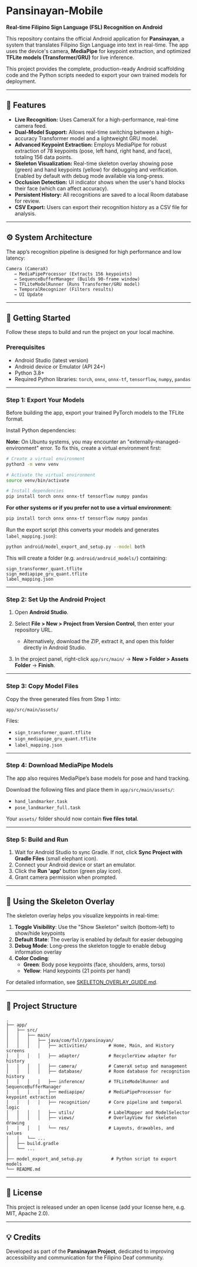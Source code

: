 # Pansinayan-Mobile

**Real-time Filipino Sign Language (FSL) Recognition on Android**

This repository contains the official Android application for **Pansinayan**, a system that translates Filipino Sign Language into text in real-time.
The app uses the device's camera, **MediaPipe** for keypoint extraction, and optimized **TFLite models (Transformer/GRU)** for live inference.

This project provides the complete, production-ready Android scaffolding code and the Python scripts needed to export your own trained models for deployment.

---

## 🚀 Features

- **Live Recognition:** Uses CameraX for a high-performance, real-time camera feed.
- **Dual-Model Support:** Allows real-time switching between a high-accuracy Transformer model and a lightweight GRU model.
- **Advanced Keypoint Extraction:** Employs MediaPipe for robust extraction of 78 keypoints (pose, left hand, right hand, and face), totaling 156 data points.
- **Skeleton Visualization:** Real-time skeleton overlay showing pose (green) and hand keypoints (yellow) for debugging and verification. Enabled by default with debug mode available via long-press.
- **Occlusion Detection:** UI indicator shows when the user's hand blocks their face (which can affect accuracy).
- **Persistent History:** All recognitions are saved to a local Room database for review.
- **CSV Export:** Users can export their recognition history as a CSV file for analysis.

---

## ⚙️ System Architecture

The app’s recognition pipeline is designed for high performance and low latency:

```
Camera (CameraX)
   → MediaPipeProcessor (Extracts 156 keypoints)
   → SequenceBufferManager (Builds 90-frame window)
   → TFLiteModelRunner (Runs Transformer/GRU model)
   → TemporalRecognizer (Filters results)
   → UI Update
```

---

## 🧩 Getting Started

Follow these steps to build and run the project on your local machine.

### Prerequisites

- Android Studio (latest version)
- Android device or Emulator (API 24+)
- Python 3.8+
- Required Python libraries: `torch`, `onnx`, `onnx-tf`, `tensorflow`, `numpy`, `pandas`

---

### Step 1: Export Your Models

Before building the app, export your trained PyTorch models to the TFLite format.

Install Python dependencies:

**Note:** 
On Ubuntu systems, you may encounter an "externally-managed-environment" error. To fix this, create a virtual environment first:

```bash
# Create a virtual environment
python3 -m venv venv

# Activate the virtual environment
source venv/bin/activate

# Install dependencies
pip install torch onnx onnx-tf tensorflow numpy pandas
```

**For other systems or if you prefer not to use a virtual environment:**
```bash
pip install torch onnx onnx-tf tensorflow numpy pandas
```

Run the export script (this converts your models and generates `label_mapping.json`):

```bash
python android/model_export_and_setup.py --model both
```

This will create a folder (e.g. `android/android_models/`) containing:

```
sign_transformer_quant.tflite
sign_mediapipe_gru_quant.tflite
label_mapping.json
```

---

### Step 2: Set Up the Android Project

1. Open **Android Studio**.
2. Select **File > New > Project from Version Control**, then enter your repository URL.

   - Alternatively, download the ZIP, extract it, and open this folder directly in Android Studio.

3. In the project panel, right-click `app/src/main/` → **New > Folder > Assets Folder** → **Finish**.

---

### Step 3: Copy Model Files

Copy the three generated files from Step 1 into:

```
app/src/main/assets/
```

Files:

- `sign_transformer_quant.tflite`
- `sign_mediapipe_gru_quant.tflite`
- `label_mapping.json`

---

### Step 4: Download MediaPipe Models

The app also requires MediaPipe’s base models for pose and hand tracking.

Download the following files and place them in `app/src/main/assets/`:

- `hand_landmarker.task`
- `pose_landmarker_full.task`

Your `assets/` folder should now contain **five files total**.

---

### Step 5: Build and Run

1. Wait for Android Studio to sync Gradle. If not, click **Sync Project with Gradle Files** (small elephant icon).
2. Connect your Android device or start an emulator.
3. Click the **Run 'app'** button (green play icon).
4. Grant camera permission when prompted.

---

## 🎨 Using the Skeleton Overlay

The skeleton overlay helps you visualize keypoints in real-time:

1. **Toggle Visibility**: Use the "Show Skeleton" switch (bottom-left) to show/hide keypoints
2. **Default State**: The overlay is enabled by default for easier debugging
3. **Debug Mode**: Long-press the skeleton toggle to enable debug information overlay
4. **Color Coding**:
   - **Green**: Body pose keypoints (face, shoulders, arms, torso)
   - **Yellow**: Hand keypoints (21 points per hand)

For detailed information, see [SKELETON_OVERLAY_GUIDE.md](SKELETON_OVERLAY_GUIDE.md).

---

## 🧱 Project Structure

```
.
├── app/
│   ├── src/
│   │   ├── main/
│   │   │   ├── java/com/fslr/pansinayan/
│   │   │   │   ├── activities/        # Home, Main, and History screens
│   │   │   │   ├── adapter/           # RecyclerView adapter for history
│   │   │   │   ├── camera/            # CameraX setup and management
│   │   │   │   ├── database/          # Room database for recognition history
│   │   │   │   ├── inference/         # TFLiteModelRunner and SequenceBufferManager
│   │   │   │   ├── mediapipe/         # MediaPipeProcessor for keypoint extraction
│   │   │   │   ├── recognition/       # Core pipeline and temporal logic
│   │   │   │   ├── utils/             # LabelMapper and ModelSelector
│   │   │   │   ├── views/             # OverlayView for skeleton drawing
│   │   │   │   └── res/               # Layouts, drawables, and values
│   │   └── ...
│   ├── build.gradle
│   └── ...
│
├── model_export_and_setup.py           # Python script to export models
└── README.md
```

---

## 📄 License

This project is released under an open license (add your license here, e.g. MIT, Apache 2.0).

---

## 💡 Credits

Developed as part of the **Pansinayan Project**, dedicated to improving accessibility and communication for the Filipino Deaf community.
